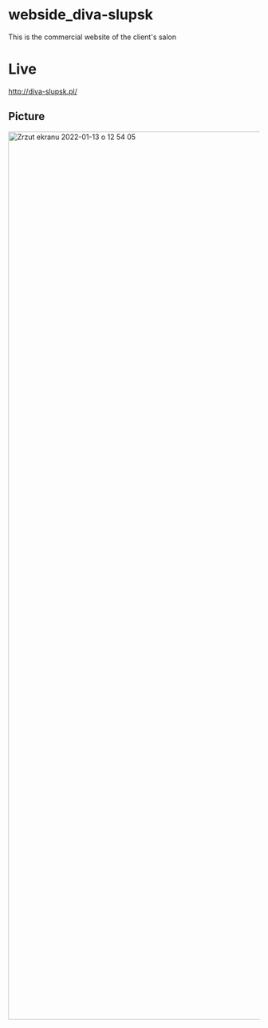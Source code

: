# webside_diva-slupsk
This is the commercial website of the client's salon

# Live
http://diva-slupsk.pl/

## Picture
<img width="1776" alt="Zrzut ekranu 2022-01-13 o 12 54 05" src="https://user-images.githubusercontent.com/87228066/149325912-b0b39a54-b7ad-4454-85c0-febf3877ea11.png">

